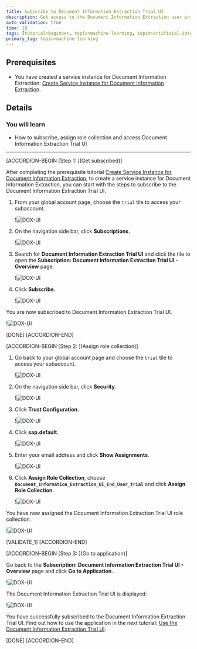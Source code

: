 ```yaml
---
title: Subscribe to Document Information Extraction Trial UI
description: Get access to the Document Information Extraction user interface application, using SAP BTP Trial.
auto_validation: true
time: 10
tags: [tutorial>beginner, topic>machine-learning, topic>artificial-intelligence, topic>cloud, products>sap-cloud-platform, products>sap-ai-business-services, products>document-information-extraction]
primary_tag: topic>machine-learning
---
```


## Prerequisites
- You have created a service instance for Document Information Extraction: [Create Service Instance for Document Information Extraction](cp-aibus-dox-service-instance).

## Details
### You will learn
  - How to subscribe, assign role collection and access Document Information Extraction Trial UI

---

[ACCORDION-BEGIN [Step 1: ](Get subscribed)]

After completing the prerequisite tutorial [Create Service Instance for Document Information Extraction](cp-aibus-dox-service-instance), to create a service instance for Document Information Extraction, you can start with the steps to subscribe to the Document Information Extraction Trial UI.

1. From your global account page, choose the `trial` tile to access your subaccount.

    !![DOX-UI](enter-trial-account.png)


2. On the navigation side bar, click **Subscriptions**.

    !![DOX-UI](subscriptions.png)


3. Search for **Document Information Extraction Trial UI** and click the tile to open the **Subscription: Document Information Extraction Trial UI - Overview** page.

    !![DOX-UI](tile.png)


4. Click **Subscribe**.

    !![DOX-UI](subscribe.png)


You are now subscribed to Document Information Extraction Trial UI.

!![DOX-UI](subscribed.png)

[DONE]
[ACCORDION-END]


[ACCORDION-BEGIN [Step 2: ](Assign role collection)]

1. Go back to your global account page and choose the `trial` tile to access your subaccount.

    !![DOX-UI](enter-trial-account.png)


2. On the navigation side bar, click **Security**.

    !![DOX-UI](security.png)


3. Click **Trust Configuration**.

    !![DOX-UI](trust-config.png)


4. Click **sap.default**.

    !![DOX-UI](default.png)


5. Enter your email address and click **Show Assignments**.

    !![DOX-UI](show-assigments.png)


6. Click **Assign Role Collection**, choose **`Document_Information_Extraction_UI_End_User_trial`** and click **Assign Role Collection**.

    !![DOX-UI](role-collection.png)


You have now assigned the Document Information Extraction Trial UI role collection.

!![DOX-UI](role-collection_done.png)

[VALIDATE_1]
[ACCORDION-END]


[ACCORDION-BEGIN [Step 3: ](Go to application)]

Go back to the **Subscription: Document Information Extraction Trial UI - Overview** page and click **Go to Application**.

!![DOX-UI](go-to-app.png)

The Document Information Extraction Trial UI is displayed:

!![DOX-UI](app.png)

You have successfully subscribed to the Document Information Extraction Trial UI. Find out how to use the application in the next tutorial: [Use the Document Information Extraction Trial UI](cp-aibus-dox-ui).

[DONE]
[ACCORDION-END]
